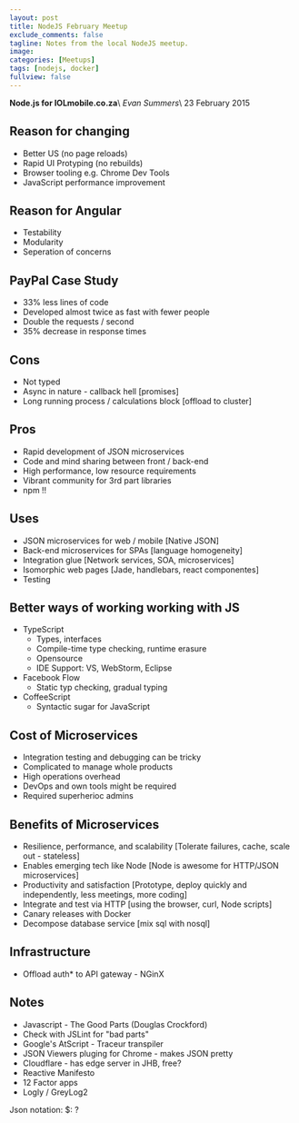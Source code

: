 ```yaml
---
layout: post
title: NodeJS February Meetup
exclude_comments: false
tagline: Notes from the local NodeJS meetup.
image:
categories: [Meetups]
tags: [nodejs, docker]
fullview: false
---
```


**Node.js for IOLmobile.co.za**\\
*Evan Summers*\\
23 February 2015

Reason for changing
---
* Better US (no page reloads)
* Rapid UI Protyping (no rebuilds)
* Browser tooling e.g. Chrome Dev Tools
* JavaScript performance improvement

Reason for Angular
---
* Testability
* Modularity
* Seperation of concerns

PayPal Case Study
---
* 33% less lines of code
* Developed almost twice as fast with fewer people
* Double the requests / second
* 35% decrease in response times

Cons
----
* Not typed
* Async in nature - callback hell [promises]
* Long running process / calculations block [offload to cluster]

Pros
----
* Rapid development of JSON microservices
* Code and mind sharing between front / back-end
* High performance, low resource requirements
* Vibrant community for 3rd part libraries
* npm !!

Uses
----
* JSON microservices for web / mobile [Native JSON]
* Back-end microservices for SPAs [language homogeneity]
* Integration glue [Network services, SOA, microservices]
* Isomorphic web pages [Jade, handlebars, react componentes]
* Testing

Better ways of working working with JS
-----
* TypeScript
  * Types, interfaces
  * Compile-time type checking, runtime erasure
  * Opensource
  * IDE Support: VS, WebStorm, Eclipse
* Facebook Flow
  * Static typ checking, gradual typing
* CoffeeScript
  * Syntactic sugar for JavaScript

Cost of Microservices
------
* Integration testing and debugging can be tricky
* Complicated to manage whole products
* High operations overhead
* DevOps and own tools might be required
* Required superherioc admins

Benefits of Microservices
------
* Resilience, performance, and scalability [Tolerate failures, cache, scale out - stateless]
* Enables emerging tech like Node [Node is awesome for HTTP/JSON microservices]
* Productivity and satisfaction [Prototype, deploy quickly and independently, less meetings, more coding]
* Integrate and test via HTTP [using the browser, curl, Node scripts]
* Canary releases with Docker
* Decompose database service [mix sql with nosql]

Infrastructure
-----
* Offload auth* to API gateway - NGinX

Notes
-----
* Javascript - The Good Parts (Douglas Crockford)
* Check with JSLint for "bad parts"
* Google's AtScript - Traceur transpiler
* JSON Viewers pluging for Chrome - makes JSON pretty
* Cloudflare - has edge server in JHB, free?
* Reactive Manifesto
* 12 Factor apps
* Logly / GreyLog2


Json notation: $: ?
